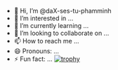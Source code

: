 - 👋 Hi, I’m @daX-ses-tu-phamminh
- 👀 I’m interested in ...
- 🌱 I’m currently learning ...
- 💞️ I’m looking to collaborate on ...
- 📫 How to reach me ...
- 😄 Pronouns: ...
- ⚡ Fun fact: ...
[![trophy](https://github-profile-trophy.vercel.app/?username=daX-ses-tu-phamminh)](https://github.com/ryo-ma/github-profile-trophy)
<!---
daX-ses-tu-phamminh/daX-ses-tu-phamminh is a ✨ special ✨ repository because its `README.md` (this file) appears on your GitHub profile.
You can click the Preview link to take a look at your changes.
--->
